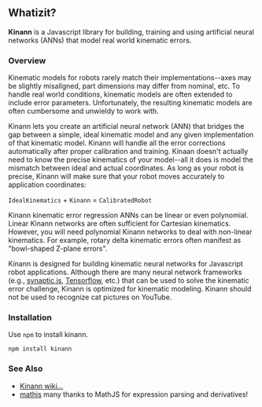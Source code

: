 ## Whatizit?
**Kinann** is a Javascript library for building, training and using 
artificial neural networks (ANNs) that model real world kinematic errors.

### Overview
Kinematic models for robots rarely match their implementations--axes may
be slightly misallgned, part dimensions may differ from nominal, etc.
To handle real world conditions, kinematic models are often extended 
to include error parameters. Unfortunately, the resulting kinematic models
are often cumbersome and unwieldy to work with.

Kinann lets you create an artificial neural network (ANN) that bridges
the gap between a simple, ideal kinematic model and any given implementation
of that kinematic model. Kinann will handle all the error corrections
automatically after proper calibration and training. Kinaan doesn't actually
need to know the precise kinematics of your model--all it does is model
the mismatch between ideal and actual coordinates. As long as your robot
is precise, Kinann will make sure that your robot moves accurately to
application coordinates:

   `IdealKinematics` + `Kinann` = `CalibratedRobot`

Kinann kinematic error regression ANNs can be linear or even polynomial.
Linear Kinann networks are often sufficient for Cartesian kinematics. However,
you will need polynomial Kinann networks to deal with non-linear kinematics.
For example, rotary delta kinematic errors often manifest as "bowl-shaped Z-plane errors".

Kinann is designed for building kinematic neural networks for Javascript robot applications. 
Although there are many neural network frameworks 
(e.g., [synaptic.js](http://caza.la/synaptic/#/), 
[Tensorflow](https://www.tensorflow.org/), etc.) that can be used to solve
the kinematic error challenge, Kinann is optimized for kinematic modeling.
Kinann should not be used to recognize cat pictures on YouTube.

### Installation
Use `npm` to install kinann.

`npm install kinann`


### See Also

* [Kinann wiki...](https://github.com/firepick/kinann/wiki)
* [mathjs](http://mathjs.org) many thanks to MathJS for expression parsing and derivatives!

